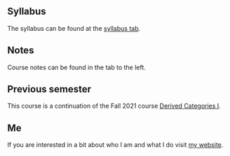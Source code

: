 ## Syllabus 

The syllabus can be found at the [syllabus tab](syllabus.md). 

<!-- ## Calendar 

At the [calendar tab]({% link calendar.md %}), you will find our topic schedule and 
due dates for assignments.  --> 

## Notes 

Course notes can be found in the tab to the left. 

<!-- ## Homework

There is also a tab for class [homework]({% link homework/index.md %}).

## Weekly schedule 

If you ever need to remind yourself about the time and coordinates of our course or 
my office hours, you can quickly reference at the [schedule tab]({% link schedule.md %}). -->

## Previous semester
This course is a continuation of the Fall 2021 course 
[Derived Categories I](https://738.f21.matthewrobertballard.com). 

## Me

If you are interested in a bit about who I am and what I do visit [my website](https://www.matthewrobertballard.com).
